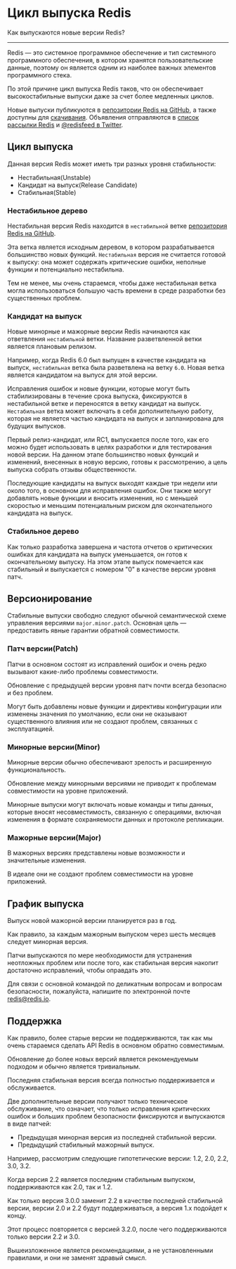 # Цикл выпуска Redis

Как выпускаются новые версии Redis?

---

Redis — это системное программное обеспечение и тип системного программного обеспечения, в котором хранятся пользовательские данные, поэтому
он является одним из наиболее важных элементов программного стека.

По этой причине цикл выпуска Redis таков, что он обеспечивает высокостабильные
выпуски даже за счет более медленных циклов.

Новые выпуски публикуются в [репозитории Redis на GitHub](http://github.com/redis/redis),
а также доступны для [скачивания](/download). Объявления отправляются в
[список рассылки Redis](http://groups.google.com/group/redis-db) и
[@redisfeed в Twitter](https://twitter.com/redisfeed).

## Цикл выпуска

Данная версия Redis может иметь три разных уровня стабильности:

* Нестабильная(Unstable)
* Кандидат на выпуск(Release Candidate)
* Стабильная(Stable)

### Нестабильное дерево

Нестабильная версия Redis находится в `нестабильной` ветке
[репозитория Redis на GitHub](http://github.com/redis/redis).

Эта ветка является исходным деревом, в котором разрабатывается большинство новых функций.
`Нестабильная` версия не считается готовой к выпуску: она может содержать
критические ошибки, неполные функции и потенциально нестабильна.

Тем не менее, мы очень стараемся, чтобы даже нестабильная ветка могла использоваться большую часть
времени в среде разработки без существенных проблем.

### Кандидат на выпуск

Новые минорные и мажорные версии Redis начинаются как ответвления `нестабильной` ветки.
Название разветвленной ветки является плановым релизом.

Например, когда Redis 6.0 был выпущен в качестве кандидата на выпуск, `нестабильная`
ветка была разветвлена на ветку `6.0`. Новая ветка является
кандидатом на выпуск для этой версии.

Исправления ошибок и новые функции, которые могут быть стабилизированы в течение срока выпуска,
фиксируются в нестабильной ветке и переносятся в ветку
кандидат на выпуск. `Нестабильная` ветка может включать в себя дополнительную работу, которая не
является частью кандидата на выпуск и запланирована для будущих выпусков.

Первый релиз-кандидат, или RC1, выпускается после того, как его можно будет использовать в
целях разработки и для тестирования новой версии. На данном этапе большинство
новых функций и изменений, внесенных в новую версию, готовы к рассмотрению,
а цель выпуска собрать отзывы общественности.

Последующие кандидаты на выпуск выходят каждые три недели или около того, в основном
для исправления ошибок. Они также могут добавлять новые функции и вносить изменения, но с
меньшей скоростью и меньшим потенциальным риском для окончательного кандидата на
выпуск.

### Стабильное дерево

Как только разработка завершена и частота отчетов о критических ошибках для кандидата на выпуск 
уменьшается, он готов к окончательному выпуску. На этом этапе
выпуск помечается как стабильный и выпускается с номером "0" в качестве версии уровня
патч.

## Версионирование

Стабильные выпуски свободно следуют обычной семантической схеме управления версиями
`major.minor.patch`. Основная цель — предоставить явные гарантии
обратной совместимости.

### Патч версии(Patch)

Патчи в основном состоят из исправлений ошибок и очень редко вызывают какие-либо
проблемы совместимости.

Обновление с предыдущей версии уровня патч почти всегда безопасно и
без проблем.

Могут быть добавлены новые функции и директивы конфигурации или изменены
значения по умолчанию, если они не оказывают существенного влияния или не создают проблем,
связанных с эксплуатацией.

### Минорные версии(Minor)

Минорные версии обычно обеспечивают зрелость и расширенную функциональность.

Обновление между минорными версиями не приводит к проблемам совместимости
на уровне приложений.

Минорные выпуски могут включать новые команды и типы данных, которые вносят несовместимость,
связанную с операциями, включая изменения в формате сохраняемости данных
и протоколе репликации.

### Мажорные версии(Major)

В мажорных версиях представлены новые возможности и значительные изменения.

В идеале они не создают проблем совместимости на уровне приложений.

## График выпуска

Выпуск новой мажорной версии планируется раз в год.

Как правило, за каждым мажорным выпуском через шесть месяцев следует минорная версия.

Патчи выпускаются по мере необходимости для устранения неотложных проблем или после того, как стабильная
версия накопит достаточно исправлений, чтобы оправдать это.

Для связи с основной командой по деликатным вопросам и вопросам безопасности, пожалуйста,
напишите по электронной почте [redis@redis.io](mailto:redis@redis.io).

## Поддержка

Как правило, более старые версии не поддерживаются, так как мы очень стараемся сделать
API Redis в основном обратно совместимым.

Обновление до более новых версий является рекомендуемым подходом и обычно является тривиальным.

Последняя стабильная версия всегда полностью поддерживается и обслуживается.

Две дополнительные версии получают только техническое обслуживание, что означает, что только исправления
критических ошибок и больших проблем безопасности фиксируются и выпускаются в виде патчей:

* Предыдущая минорная версия из последней стабильной версии.
* Предыдущий стабильный мажорный выпуск.

Например, рассмотрим следующие гипотетические версии: 1.2, 2.0, 2.2, 3.0,
3.2.

Когда версия 2.2 является последним стабильным выпуском, поддерживаются как 2.0, так и 1.2.

Как только версия 3.0.0 заменит 2.2 в качестве последней стабильной версии, версии 2.0 и 2.2 будут
поддерживаться, а версия 1.x подойдет к концу.

Этот процесс повторяется с версией 3.2.0, после чего поддерживаются только версии 2.2 и 3.0.

Вышеизложенное является рекомендациями, а не установленными правилами, и они не заменят
здравый смысл.
